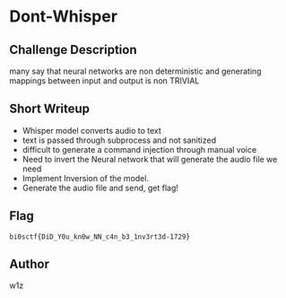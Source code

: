 # Dont-Whisper

## Challenge Description
many say that neural networks are non deterministic and generating mappings between input and output is non TRIVIAL

## Short Writeup 
- Whisper model converts audio to text
- text is passed through subprocess and not sanitized
- difficult to generate a command injection through manual voice
- Need to invert the Neural network that will generate the audio file we need 
- Implement Inversion of the model.
- Generate the audio file and send, get flag!

## Flag
`bi0sctf{DiD_Y0u_kn0w_NN_c4n_b3_1nv3rt3d-1729}`

## Author 
w1z

